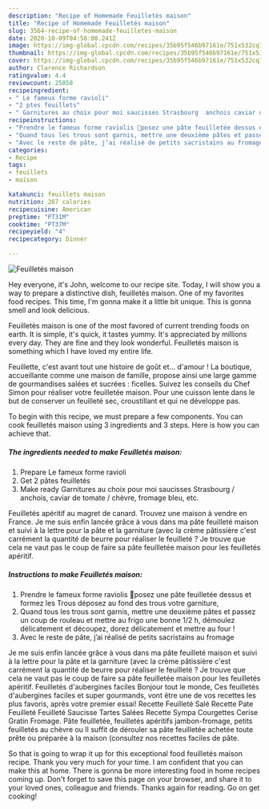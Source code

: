 ```yaml
---
description: "Recipe of Homemade Feuilletés maison"
title: "Recipe of Homemade Feuilletés maison"
slug: 3564-recipe-of-homemade-feuilletes-maison
date: 2020-10-09T04:58:00.241Z
image: https://img-global.cpcdn.com/recipes/35b95f546b97161e/751x532cq70/feuilletes-maison-photo-principale-de-la-recette.jpg
thumbnail: https://img-global.cpcdn.com/recipes/35b95f546b97161e/751x532cq70/feuilletes-maison-photo-principale-de-la-recette.jpg
cover: https://img-global.cpcdn.com/recipes/35b95f546b97161e/751x532cq70/feuilletes-maison-photo-principale-de-la-recette.jpg
author: Clarence Richardson
ratingvalue: 4.4
reviewcount: 25858
recipeingredient:
- " Le fameux forme ravioli"
- "2 ptes feuillets"
- " Garnitures au choix pour moi saucisses Strasbourg  anchois caviar de tomate  chvre fromage bleu etc"
recipeinstructions:
- "Prendre le fameux forme raviolis 🤣posez une pâte feuilletée dessus et formez les Trous déposez au fond des trous votre garniture,"
- "Quand tous les trous sont garnis, mettre une deuxième pâtes et passez un coup de rouleau et mettre au frigo une bonne 1/2 h, démoulez délicatement et découpez, dorez délicatement et mettre au four !"
- "Avec le reste de pâte, j’ai réalisé de petits sacristains au fromage"
categories:
- Recipe
tags:
- feuillets
- maison

katakunci: feuillets maison 
nutrition: 267 calories
recipecuisine: American
preptime: "PT31M"
cooktime: "PT37M"
recipeyield: "4"
recipecategory: Dinner

---
```



![Feuilletés maison](https://img-global.cpcdn.com/recipes/35b95f546b97161e/751x532cq70/feuilletes-maison-photo-principale-de-la-recette.jpg)

Hey everyone, it's John, welcome to our recipe site. Today, I will show you a way to prepare a distinctive dish, feuilletés maison. One of my favorites food recipes. This time, I'm gonna make it a little bit unique. This is gonna smell and look delicious.

Feuilletés maison is one of the most favored of current trending foods on earth. It is simple, it's quick, it tastes yummy. It's appreciated by millions every day. They are fine and they look wonderful. Feuilletés maison is something which I have loved my entire life.

Feuillette, c&#39;est avant tout une histoire de goût et… d&#39;amour ! La boutique, accueillante comme une maison de famille, propose ainsi une large gamme de gourmandises salées et sucrées : ficelles. Suivez les conseils du Chef Simon pour réaliser votre feuilletée maison. Pour une cuisson lente dans le but de conserver un feuilleté sec, croustillant et qui ne développe pas.


To begin with this recipe, we must prepare a few components. You can cook feuilletés maison using 3 ingredients and 3 steps. Here is how you can achieve that.

<!--inarticleads1-->

##### The ingredients needed to make Feuilletés maison:

1. Prepare  Le fameux forme ravioli
1. Get 2 pâtes feuilletés
1. Make ready  Garnitures au choix pour moi saucisses Strasbourg / anchois, caviar de tomate / chèvre, fromage bleu, etc.


Feuilletés apéritif au magret de canard. Trouvez une maison à vendre en France. Je me suis enfin lancée grâce à vous dans ma pâte feuilleté maison et suivi à la lettre pour la pâte et la garniture (avec la crème pâtissière c&#39;est carrément la quantité de beurre pour réaliser le feuilleté ? Je trouve que cela ne vaut pas le coup de faire sa pâte feuilletée maison pour les feuilletés apéritif. 

<!--inarticleads2-->

##### Instructions to make Feuilletés maison:

1. Prendre le fameux forme raviolis 🤣posez une pâte feuilletée dessus et formez les Trous déposez au fond des trous votre garniture,
1. Quand tous les trous sont garnis, mettre une deuxième pâtes et passez un coup de rouleau et mettre au frigo une bonne 1/2 h, démoulez délicatement et découpez, dorez délicatement et mettre au four !
1. Avec le reste de pâte, j’ai réalisé de petits sacristains au fromage


Je me suis enfin lancée grâce à vous dans ma pâte feuilleté maison et suivi à la lettre pour la pâte et la garniture (avec la crème pâtissière c&#39;est carrément la quantité de beurre pour réaliser le feuilleté ? Je trouve que cela ne vaut pas le coup de faire sa pâte feuilletée maison pour les feuilletés apéritif. Feuilletés d&#39;aubergines faciles Bonjour tout le monde, Ces feuilletés d&#39;aubergines faciles et super gourmands, vont être une de vos recettes les plus favoris, après votre premier essai! Recette Feuilleté Salé Recette Pate Feuilleté Feuilleté Saucisse Tartes Salées Recette Sympa Courgettes Cerise Gratin Fromage. Pâte feuilletée, feuilletés apéritifs jambon-fromage, petits feuilletés au chèvre ou Il suffit de dérouler sa pâte feuilletée achetée toute prête ou préparée à la maison (consultez nos recettes faciles de pâte. 

So that is going to wrap it up for this exceptional food feuilletés maison recipe. Thank you very much for your time. I am confident that you can make this at home. There is gonna be more interesting food in home recipes coming up. Don't forget to save this page on your browser, and share it to your loved ones, colleague and friends. Thanks again for reading. Go on get cooking!
